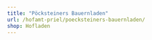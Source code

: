 ```yaml
---
title: "Pöcksteiners Bauernladen"
url: /hofamt-priel/poecksteiners-bauernladen/
shop: Hofladen
---
```

